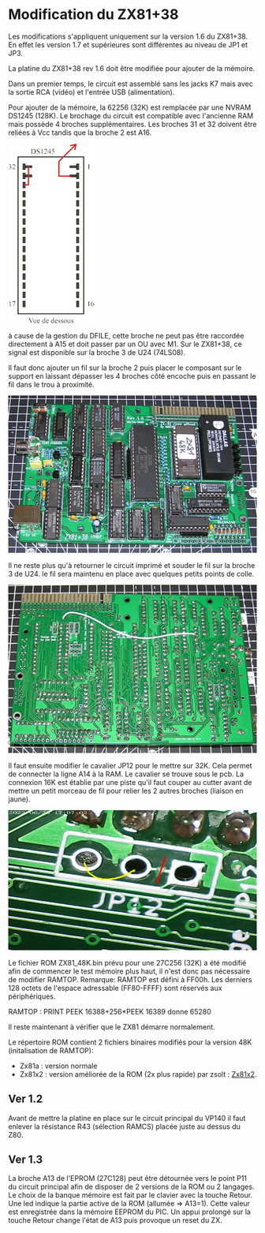 # Modification du ZX81+38

Les modifications s'appliquent uniquement sur la version 1.6 du ZX81+38. En effet les version 1.7 et supérieures sont différentes au niveau de JP1 et JP3.

La platine du ZX81+38 rev 1.6 doit être modifiée pour ajouter de la mémoire.

Dans un premier temps, le circuit est assemblé sans les jacks K7 mais avec la sortie RCA (vidéo) et l'entrée USB (alimentation).

Pour ajouter de la mémoire, la 62256 (32K) est remplacée par une NVRAM DS1245 (128K). Le brochage du circuit est compatible avec l'ancienne RAM mais possède 4 broches supplémentaires. Les broches 31 et 32 doivent être reliées à Vcc tandis que la broche 2 est A16.

![Modif_DS1245](./modif_DS1245.jpg?raw=true "Optional Title")


à cause de la gestion du DFILE, cette broche ne peut pas être raccordée directement à A15 et doit passer par un OU avec M1.
Sur le ZX81+38, ce signal est disponible sur la broche 3 de U24 (74LS08).

Il faut donc ajouter un fil sur la broche 2 puis placer le composant sur le support en laissant dépasser les 4 broches côté encoche puis en passant le fil dans le trou à proximité.


![ZX81+38_Front](./ZX81_Front.jpg?raw=true "Optional Title")

Il ne reste plus qu'à retourner le circuit imprimé et souder le fil sur la broche 3 de U24. le fil sera maintenu en place avec quelques petits points de colle.

![ZX81+38_Back](./ZX81_back.jpg?raw=true "Optional Title")

Il faut ensuite modifier le cavalier JP12 pour le mettre sur 32K. Cela permet de connecter la ligne A14 à la RAM.
Le cavalier se trouve sous le pcb. La connexion 16K est établie par une piste qu'il faut couper au cutter avant de mettre un petit morceau de fil pour relier les 2 autres broches (liaison en jaune).

![ZX81+_modif](./modif_ZX81.jpg?raw=true "Optional Title")

Le fichier ROM ZX81_48K.bin prévu pour une 27C256 (32K) a été modifié afin de commencer le test mémoire plus haut, il n'est donc pas nécessaire de modifier RAMTOP.
Remarque: RAMTOP est défini à FF00h. Les derniers 128 octets de l'espace adressable (FF80-FFFF) sont réservés aux périphériques.

RAMTOP : PRINT PEEK 16388+256*PEEK 16389 donne 65280


Il reste maintenant à vérifier que le ZX81 démarre normalement.

Le répertoire ROM contient 2 fichiers binaires modifiés pour la version 48K (initalisation de RAMTOP):
- Zx81a : version normale
- Zx81x2 : version améliorée de la ROM (2x plus rapide) par zsolt : [Zx81x2](https://www.sinclairzxworld.com/viewtopic.php?f=5&t=2986).

## Ver 1.2
Avant de mettre la platine en place sur le circuit principal du VP140 il faut enlever la résistance R43 (sélection RAMCS) placée juste au dessus du Z80.

## Ver 1.3
La broche A13 de l'EPROM (27C128) peut être détournée vers le point P11 du circuit principal afin de disposer de 2 versions de la ROM ou 2 langages.
Le choix de la banque mémoire est fait par le clavier avec la touche Retour. Une led indique la partie active de la ROM (allumée => A13=1). Cette valeur est enregistrée dans la mémoire EEPROM du PIC.
Un appui prolongé sur la touche Retour change l'état de A13 puis provoque un reset du ZX.








